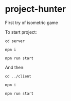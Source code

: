 # project-hunter
First try of isometric game

To start project:

`cd server`

`npm i`

`npm run start`


And then

`cd ../client`

`npm i`

`npm run start`
